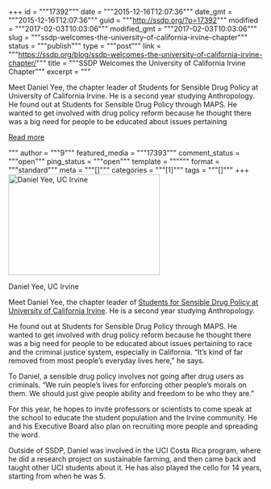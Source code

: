 +++
id = """17392"""
date = """2015-12-16T12:07:36"""
date_gmt = """2015-12-16T12:07:36"""
guid = """http://ssdp.org/?p=17392"""
modified = """2017-02-03T10:03:06"""
modified_gmt = """2017-02-03T10:03:06"""
slug = """ssdp-welcomes-the-university-of-california-irvine-chapter"""
status = """publish"""
type = """post"""
link = """https://ssdp.org/blog/ssdp-welcomes-the-university-of-california-irvine-chapter/"""
title = """SSDP Welcomes the University of California Irvine Chapter"""
excerpt = """<p>Meet Daniel Yee, the chapter leader of Students for Sensible Drug Policy at University of California Irvine. He is a second year studying Anthropology. He found out at Students for Sensible Drug Policy through MAPS. He wanted to get involved with drug policy reform because he thought there was a big need for people to be educated about issues pertaining</p>
<div class="h10"></div>
<p><a class="more-link2 flat" href="https://ssdp.org/blog/ssdp-welcomes-the-university-of-california-irvine-chapter/">Read more</a></p>
"""
author = """9"""
featured_media = """17393"""
comment_status = """open"""
ping_status = """open"""
template = """"""
format = """standard"""
meta = """[]"""
categories = """[1]"""
tags = """[]"""
+++
<div id="attachment_17393" style="width: 310px" class="wp-caption alignright"><a href="http://ssdp.org/assets/16851486569_fee550f4be_z.jpg" rel="attachment wp-att-17393"><img class="size-medium wp-image-17393" src="http://ssdp.org/assets/16851486569_fee550f4be_z-300x200.jpg" alt="Daniel Yee, UC Irvine" width="300" height="200" /></a><p class="wp-caption-text">Daniel Yee, UC Irvine</p></div>

Meet Daniel Yee, the chapter leader of <a href="http://ssdp.org/chapters/pacific/california/university-of-california-irvine/" target="_blank">Students for Sensible Drug Policy at University of California Irvine</a>. He is a second year studying Anthropology.

He found out at Students for Sensible Drug Policy through MAPS. He wanted to get involved with drug policy reform because he thought there was a big need for people to be educated about issues pertaining to race and the criminal justice system, especially in California. “It’s kind of far removed from most people’s everyday lives here,” he says.

To Daniel, a sensible drug policy involves not going after drug users as criminals. “We ruin people’s lives for enforcing other people’s morals on them. We should just give people ability and freedom to be who they are.”

For this year, he hopes to invite professors or scientists to come speak at the school to educate the student population and the Irvine community. He and his Executive Board also plan on recruiting more people and spreading the word.

Outside of SSDP, Daniel was involved in the UCI Costa Rica program, where he did a research project on sustainable farming, and then came back and taught other UCI students about it. He has also played the cello for 14 years, starting from when he was 5.
